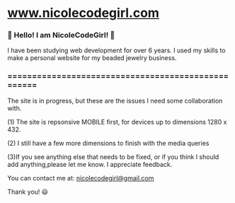 # www.nicolecodegirl.com

### :purple_heart: Hello! I am NicoleCodeGirl! :purple_heart:

I have been studying web development for over 6 years. I used my skills to make a personal website for my beaded jewelry business. 

### ===================================================

The site is in progress, but these are the issues I need some collaboration with. 

(1) The site is repsonsive MOBILE first, for devices up to dimensions 1280 x 432. 

(2) I still have a few more dimensions to finish with the media queries

(3)If you see anything else that needs to be fixed, or if you think I should add anything,please let me know. I appreciate feedback. 

You can contact me at:
nicolecodegirl@gmail.com

Thank you! 😃
